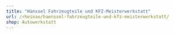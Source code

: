 ```yaml
---
title: "Hänssel Fahrzeugteile und KFZ-Meisterwerkstatt"
url: /rheinau/haenssel-fahrzeugteile-und-kfz-meisterwerkstatt/
shop: Autowerkstatt
---
```

